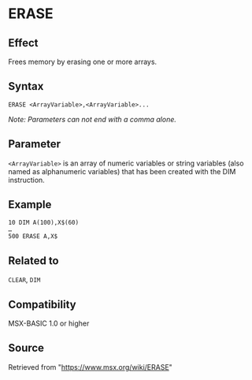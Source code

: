 # ERASE

## Effect

Frees memory by erasing one or more arrays.

## Syntax

`ERASE <ArrayVariable>,<ArrayVariable>...`

_Note: Parameters can not end with a comma alone._

## Parameter

`<ArrayVariable>` is an array of numeric variables or string variables (also named as alphanumeric variables) that has been created with the DIM instruction.

## Example

```basic
10 DIM A(100),X$(60)
…
500 ERASE A,X$
```

## Related to

`CLEAR`, `DIM`

## Compatibility

MSX-BASIC 1.0 or higher

## Source

Retrieved from "https://www.msx.org/wiki/ERASE"

